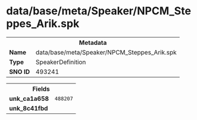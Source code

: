 <h1>data/base/meta/Speaker/NPCM_Steppes_Arik.spk</h1><table><tr><th colspan="100%">Metadata</th></tr><tr><td><b>Name</b></td><td>data/base/meta/Speaker/NPCM_Steppes_Arik.spk</td></tr><tr><td><b>Type</b></td><td>SpeakerDefinition</td></tr><tr><td><b>SNO ID</b></td><td>493241</td></tr></table>

<table><tr><th colspan="100%">Fields</th></tr><tr><td><b>unk_ca1a658</b></td><td><code>488207</code></td></tr><tr><td><b>unk_8c41fbd</b></td><td></td></tr></table>

